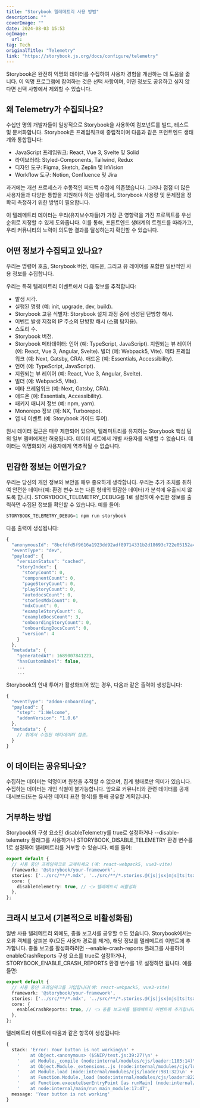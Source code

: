 ```yaml
---
title: "Storybook 텔레메트리 사용 방법"
description: ""
coverImage: ""
date: 2024-08-03 15:53
ogImage: 
  url: 
tag: Tech
originalTitle: "Telemetry"
link: "https://storybook.js.org/docs/configure/telemetry"
---
```





Storybook은 완전히 익명의 데이터를 수집하여 사용자 경험을 개선하는 데 도움을 줍니다. 이 익명 프로그램에 참여하는 것은 선택 사항이며, 어떤 정보도 공유하고 싶지 않다면 선택 사항에서 제외할 수 있습니다.

## 왜 Telemetry가 수집되나요?

수십만 명의 개발자들이 일상적으로 Storybook을 사용하여 컴포넌트를 빌드, 테스트 및 문서화합니다. Storybook은 프레임워크에 중립적이며 다음과 같은 프런트엔드 생태계와 통합됩니다:

- JavaScript 프레임워크: React, Vue 3, Svelte 및 Solid
- 라이브러리: Styled-Components, Tailwind, Redux
- 디자인 도구: Figma, Sketch, Zeplin 및 InVision
- Workflow 도구: Notion, Confluence 및 Jira



과거에는 개선 프로세스가 수동적인 피드백 수집에 의존했습니다. 그러나 점점 더 많은 사용자들과 다양한 통합을 지원해야 하는 상황에서, Storybook 사용량 및 문제점을 정확히 측정하기 위한 방법이 필요합니다.

이 텔레메트리 데이터는 우리(유지보수자들)가 가장 큰 영향력을 가진 프로젝트를 우선 순위로 지정할 수 있게 도와줍니다. 이를 통해, 프론트엔드 생태계의 트렌드를 따라가고, 우리 커뮤니티의 노력이 의도한 결과를 달성하는지 확인할 수 있습니다.

## 어떤 정보가 수집되고 있나요?

우리는 명령어 호출, Storybook 버전, 애드온, 그리고 뷰 레이어를 포함한 일반적인 사용 정보를 수집합니다.



우리는 특히 텔레미트리 이벤트에서 다음 정보를 추적합니다:

- 발생 시각.
- 실행된 명령 (예: init, upgrade, dev, build).
- Storybook 고유 식별자: Storybook 설치 과정 중에 생성된 단방향 해시.
- 이벤트 발생 지점의 IP 주소의 단방향 해시 (스팸 탐지용).
- 스토리 수.
- Storybook 버전.
- Storybook 메타데이터:
언어 (예: TypeScript, JavaScript).
지원되는 뷰 레이어 (예: React, Vue 3, Angular, Svelte).
빌더 (예: Webpack5, Vite).
메타 프레임워크 (예: Next, Gatsby, CRA).
애드온 (예: Essentials, Accessibility).
- 언어 (예: TypeScript, JavaScript).
- 지원되는 뷰 레이어 (예: React, Vue 3, Angular, Svelte).
- 빌더 (예: Webpack5, Vite).
- 메타 프레임워크 (예: Next, Gatsby, CRA).
- 애드온 (예: Essentials, Accessibility).
- 패키지 매니저 정보 (예: npm, yarn).
- Monorepo 정보 (예: NX, Turborepo).
- 앱 내 이벤트 (예: Storybook 가이드 투어).

원시 데이터 접근은 매우 제한되어 있으며, 텔레미트리를 유지하는 Storybook 핵심 팀의 일부 멤버에게만 허용됩니다. 데이터 세트에서 개별 사용자를 식별할 수 없습니다. 데이터는 익명화되어 사용자에게 역추적될 수 없습니다.

## 민감한 정보는 어떤가요?



우리는 당신의 개인 정보와 보안을 매우 중요하게 생각합니다. 우리는 추가 조치를 취하여 안전한 데이터(예: 환경 변수 또는 다른 형태의 민감한 데이터)가 분석에 유출되지 않도록 합니다. STORYBOOK_TELEMETRY_DEBUG를 1로 설정하여 수집한 정보를 출력하면 수집된 정보를 확인할 수 있습니다. 예를 들어:

```js
STORYBOOK_TELEMETRY_DEBUG=1 npm run storybook
```

다음 출력이 생성됩니다:

```js
{
  "anonymousId": "8bcfdfd5f9616a1923dd92adf89714331b2d18693c722e05152a47f8093392bb",
  "eventType": "dev",
  "payload": {
    "versionStatus": "cached",
    "storyIndex": {
      "storyCount": 0,
      "componentCount": 0,
      "pageStoryCount": 0,
      "playStoryCount": 0,
      "autodocsCount": 0,
      "storiesMdxCount": 0,
      "mdxCount": 0,
      "exampleStoryCount": 8,
      "exampleDocsCount": 3,
      "onboardingStoryCount": 0,
      "onboardingDocsCount": 0,
      "version": 4
    }
  },
  "metadata": {
    "generatedAt": 1689007841223,
    "hasCustomBabel": false,
    ...
    ...
```



Storybook의 안내 투어가 활성화되어 있는 경우, 다음과 같은 출력이 생성됩니다:

```js
{
  "eventType": "addon-onboarding",
  "payload": {
    "step": "1:Welcome",
    "addonVersion": "1.0.6"
  },
  "metadata": {
    // 위에서 수집된 메타데이터 참조.
  }
}
```

## 이 데이터는 공유되나요?

수집하는 데이터는 익명이며 원천을 추적할 수 없으며, 집계 형태로만 의미가 있습니다. 수집하는 데이터는 개인 식별이 불가능합니다. 앞으로 커뮤니티와 관련 데이터를 공개 대시보드(또는 유사한 데이터 표현 형식)를 통해 공유할 계획입니다.



## 거부하는 방법

Storybook의 구성 요소인 disableTelemetry를 true로 설정하거나 --disable-telemetry 플래그를 사용하거나 STORYBOOK_DISABLE_TELEMETRY 환경 변수를 1로 설정하여 텔레메트리를 거부할 수 있습니다. 예를 들어:

```typescript
export default {
  // 사용 중인 프레임워크로 교체하세요 (예: react-webpack5, vue3-vite)
  framework: '@storybook/your-framework',
  stories: ['../src/**/*.mdx', '../src/**/*.stories.@(js|jsx|mjs|ts|tsx)'],
  core: {
    disableTelemetry: true, // 👈 텔레메트리 비활성화
  },
};
```

## 크래시 보고서 (기본적으로 비활성화됨)



일반 사용 텔레메트리 외에도, 충돌 보고서를 공유할 수도 있습니다. Storybook에서는 오류 객체를 살펴본 후(모든 사용자 경로를 제거), 해당 정보를 텔레메트리 이벤트에 추가합니다. 충돌 보고를 활성화하려면 --enable-crash-reports 플래그를 사용하여 enableCrashReports 구성 요소를 true로 설정하거나, STORYBOOK_ENABLE_CRASH_REPORTS 환경 변수를 1로 설정하면 됩니다. 예를 들면:

```typescript
export default {
  // 사용 중인 프레임워크를 기입합니다(예: react-webpack5, vue3-vite)
  framework: '@storybook/your-framework',
  stories: ['../src/**/*.mdx', '../src/**/*.stories.@(js|jsx|mjs|ts|tsx)'],
  core: {
    enableCrashReports: true, // 👈 충돌 보고서를 텔레메트리 이벤트에 추가합니다
  },
};
```

텔레메트리 이벤트에 다음과 같은 항목이 생성됩니다:

```typescript
{
  stack: 'Error: Your button is not working\n' +
    '    at Object.<anonymous> ($SNIP/test.js:39:27)\n' +
    '    at Module._compile (node:internal/modules/cjs/loader:1103:14)\n' +
    '    at Object.Module._extensions..js (node:internal/modules/cjs/loader:1157:10)\n' +
    '    at Module.load (node:internal/modules/cjs/loader:981:32)\n' +
    '    at Function.Module._load (node:internal/modules/cjs/loader:822:12)\n' +
    '    at Function.executeUserEntryPoint [as runMain] (node:internal/modules/run_main:77:12)\n' +
    '    at node:internal/main/run_main_module:17:47',
  message: 'Your button is not working'
}
```